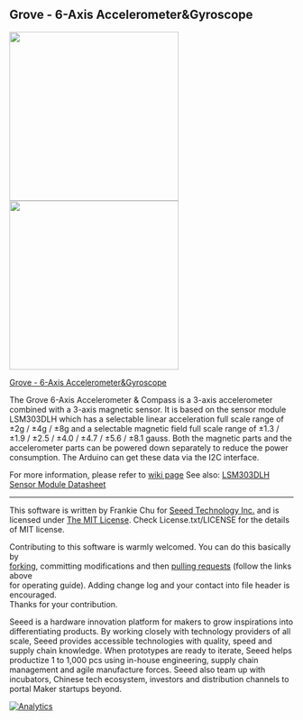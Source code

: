 ## Grove - 6-Axis Accelerometer&Gyroscope

<img src=https://statics3.seeedstudio.com/images/product/105020012%203.jpg width=300><img src=https://statics3.seeedstudio.com/product/105020012%203_02.jpg width=300>


[Grove - 6-Axis Accelerometer&Gyroscope](https://www.seeedstudio.com/s/Grove-6-Axis-Accelerometer%26Gyroscope-p-2606.html)

The Grove 6-Axis Accelerometer & Compass is a 3-axis accelerometer combined with a 3-axis magnetic sensor.  It is based on the sensor module LSM303DLH which has a selectable linear acceleration full scale range of ±2g / ±4g / ±8g and a selectable magnetic field full scale range of ±1.3 /±1.9 / ±2.5 / ±4.0 / ±4.7 / ±5.6 / ±8.1 gauss. Both the magnetic parts and the accelerometer parts can be powered down separately to reduce the power consumption. The Arduino can get these data via the I2C interface.

For more information, please refer to [wiki page][1]
See also: [LSM303DLH Sensor Module Datasheet][2]

----
This software is written by Frankie Chu for [Seeed Technology Inc.](http://www.seeed.cc) and is licensed under [The MIT License](http://opensource.org/licenses/mit-license.php). Check License.txt/LICENSE for the details of MIT license.<br>

Contributing to this software is warmly welcomed. You can do this basically by<br>
[forking](https://help.github.com/articles/fork-a-repo), committing modifications and then [pulling requests](https://help.github.com/articles/using-pull-requests) (follow the links above<br>
for operating guide). Adding change log and your contact into file header is encouraged.<br>
Thanks for your contribution.

Seeed is a hardware innovation platform for makers to grow inspirations into differentiating products. By working closely with technology providers of all scale, Seeed provides accessible technologies with quality, speed and supply chain knowledge. When prototypes are ready to iterate, Seeed helps productize 1 to 1,000 pcs using in-house engineering, supply chain management and agile manufacture forces. Seeed also team up with incubators, Chinese tech ecosystem, investors and distribution channels to portal Maker startups beyond.


[1]:http://wiki.seeedstudio.com/Grove-6-Axis_AccelerometerAndGyroscope/
[2]:https://raw.githubusercontent.com/SeeedDocument/Grove-6-Axis_AccelerometerAndGyroscope/master/res/LSM6DS3TR.pdf

[![Analytics](https://ga-beacon.appspot.com/UA-46589105-3/6Axis_Accelerometer_And_Compass)](https://github.com/igrigorik/ga-beacon)

